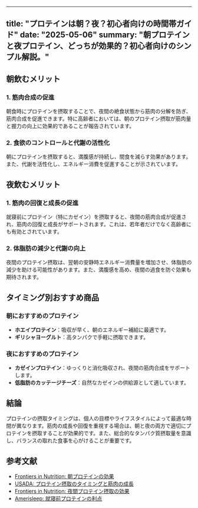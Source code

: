 ---
title: "プロテインは朝？夜？初心者向けの時間帯ガイド"
date: "2025-05-06"
summary: "朝プロテインと夜プロテイン、どっちが効果的？初心者向けのシンプル解説。"
----------------------------------------------

## 朝飲むメリット

### 1. 筋肉合成の促進

朝食時にプロテインを摂取することで、夜間の絶食状態から筋肉の分解を防ぎ、筋肉合成を促進できます。特に高齢者においては、朝のプロテイン摂取が筋肉量と握力の向上に効果的であることが報告されています。

### 2. 食欲のコントロールと代謝の活性化

朝にプロテインを摂取すると、満腹感が持続し、間食を減らす効果があります。また、代謝を活性化し、エネルギー消費を促進することが示されています。

## 夜飲むメリット

### 1. 筋肉の回復と成長の促進

就寝前にプロテイン（特にカゼイン）を摂取すると、夜間の筋肉合成が促進され、筋肉の回復と成長がサポートされます。これは、若年者だけでなく高齢者にも有効とされています。

### 2. 体脂肪の減少と代謝の向上

夜間のプロテイン摂取は、翌朝の安静時エネルギー消費量を増加させ、体脂肪の減少を助ける可能性があります。また、満腹感を高め、夜間の過食を防ぐ効果も期待されます。

## タイミング別おすすめ商品

### 朝におすすめのプロテイン

* **ホエイプロテイン**：吸収が早く、朝のエネルギー補給に最適です。
* **ギリシャヨーグルト**：高タンパクで手軽に摂取できます。

### 夜におすすめのプロテイン

* **カゼインプロテイン**：ゆっくりと消化吸収され、夜間の筋肉合成をサポートします。
* **低脂肪のカッテージチーズ**：自然なカゼインの供給源として適しています。

## 結論

プロテインの摂取タイミングは、個人の目標やライフスタイルによって最適な時間が異なります。筋肉の成長や回復を重視する場合は、朝と夜の両方で適切にプロテインを摂取することが効果的です。また、総合的なタンパク質摂取量を意識し、バランスの取れた食事を心がけることが重要です。

## 参考文献

* [Frontiers in Nutrition: 朝プロテインの効果](https://www.frontiersin.org/journals/nutrition/articles/10.3389/fnut.2024.1397090/full)
* [USADA: プロテイン摂取のタイミングと筋肉の成長](https://www.usada.org/spirit-of-sport/when-consume-protein-muscle-growth)
* [Frontiers in Nutrition: 夜間プロテイン摂取の効果](https://www.frontiersin.org/journals/nutrition/articles/10.3389/fnut.2019.00017/full)
* [Amerisleep: 就寝前プロテインの利点](https://amerisleep.com/blog/protein-shake-before-bed)
